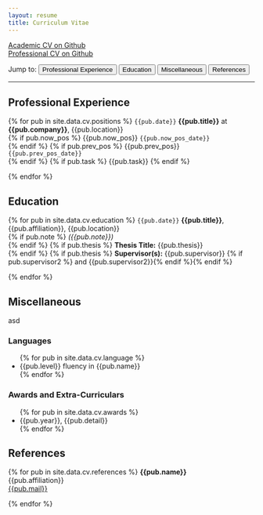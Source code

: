 ```yaml
---
layout: resume
title: Curriculum Vitae 
---
```


<i class="fa fa-fw fa-github"></i> [Academic CV on Github](https://github.com/Akshayanti/myCV/blob/CVs/Resume_academic.pdf)  
<i class="fa fa-fw fa-github"></i> [Professional CV on Github](https://github.com/Akshayanti/myCV/blob/CVs/Resume_professional.pdf)

Jump to: <a href="#professional-experience"><button>Professional Experience</button></a> <a href="#education"><button>Education</button></a> <a href="#miscellaneous"><button>Miscellaneous</button></a> <a href="#references"><button>References</button></a>

----

## Professional Experience

{% for pub in site.data.cv.positions %}
`{{pub.date}}`
**{{pub.title}}** at **{{pub.company}}**, {{pub.location}}<br />
{% if pub.now_pos %} {{pub.now_pos}} `{{pub.now_pos_date}}`<br />{% endif %}
{% if pub.prev_pos %} {{pub.prev_pos}} `{{pub.prev_pos_date}}`<br />{% endif %}
{% if pub.task %} {{pub.task}} {% endif %}

{% endfor %}

## Education

{% for pub in site.data.cv.education %}
`{{pub.date}}`
**{{pub.title}}**, {{pub.affiliation}}, {{pub.location}}<br />
{% if pub.note %} *({{pub.note}})*<br />{% endif %}
{% if pub.thesis %} **Thesis Title:** {{pub.thesis}}<br /> {% endif %}
{% if pub.thesis %} **Supervisor(s):** {{pub.supervisor}} {% if pub.supervisor2 %} and {{pub.supervisor2}}{% endif %}{% 
endif %}

{% endfor %}

## Miscellaneous

asd

### Languages

<ul>
    {% for pub in site.data.cv.language %}
        <li>{{pub.level}} fluency in {{pub.name}}</li>
    {% endfor %}
</ul>

### Awards and Extra-Curriculars

<ul>
    {% for pub in site.data.cv.awards %}
        <li>{{pub.year}}, {{pub.detail}}</li>
    {% endfor %}
</ul>

## References

{% for pub in site.data.cv.references %}
**{{pub.name}}**<br />
{{pub.affiliation}}<br />
<i class="fa fa-fw fa-envelope-square"></i> [{{pub.mail}}](mailto:{{pub.mail}})

{% endfor %}
